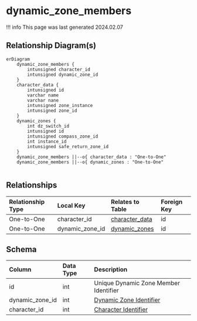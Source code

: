 # dynamic_zone_members

!!! info
	This page was last generated 2024.02.07

## Relationship Diagram(s)

```mermaid
erDiagram
    dynamic_zone_members {
        intunsigned character_id
        intunsigned dynamic_zone_id
    }
    character_data {
        intunsigned id
        varchar name
        varchar nane
        intunsigned zone_instance
        intunsigned zone_id
    }
    dynamic_zones {
        int dz_switch_id
        intunsigned id
        intunsigned compass_zone_id
        int instance_id
        intunsigned safe_return_zone_id
    }
    dynamic_zone_members ||--o{ character_data : "One-to-One"
    dynamic_zone_members ||--o{ dynamic_zones : "One-to-One"


```


## Relationships

| Relationship Type | Local Key | Relates to Table | Foreign Key |
| :--- | :--- | :--- | :--- |
| One-to-One | character_id | [character_data](../../schema/characters/character_data.md) | id |
| One-to-One | dynamic_zone_id | [dynamic_zones](../../schema/tasks/shared_task_dynamic_zones.md) | id |


## Schema

| Column | Data Type | Description |
| :--- | :--- | :--- |
| id | int | Unique Dynamic Zone Member Identifier |
| dynamic_zone_id | int | [Dynamic Zone Identifier](dynamic_zones.md) |
| character_id | int | [Character Identifier](../../schema/characters/character_data.md) |

